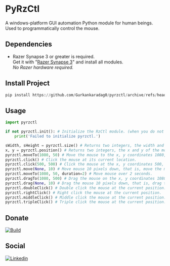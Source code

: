 # PyRzCtl
A windows-platform GUI automation Python module for human beings. Used to programmatically control the mouse.  

## Dependencies
* Razer Synapse 3 or greater is required.  
  Get it with "[Razer Synapse 3](https://www.razer.com/synapse-3)" and install all modules.  
  *No Razer hardware required.*

## Install Project
```python
pip install https://github.com/Gurkankaradag0/pyrzctl/archive/refs/heads/main.zip
```

## Usage
```python
import pyrzctl

if not pyrzctl.init(): # Initialize the RzCtl module. (when you do not do this, the mouse functions will not work.)
    print('Failed to initialize pyrzctl.')

sWidth, sHeight = pyrzctl.size() # Returns two integers, the width and height of the screen. (The primary monitor, in multi-monitor setups.)
x, y = pyrzctl.position() # Returns two integers, the x and y of the mouse cursor's current position.
pyrzctl.moveTo(1080, 50) # Move the mouse to the x, y coordinates 1080, 50.
pyrzctl.click() # Click the mouse at its current location.
pyrzctl.click(500, 500) # Click the mouse at the x, y coordinates 500, 500.
pyrzctl.move(None, 10) # Move mouse 10 pixels down, that is, move the mouse relative to its current position.
pyrzctl.moveTo(1080, 50, duration=2) # Move mouse over 2 seconds.
pyrzctl.dragTo(1080, 500) # Drag the mouse on the x, y coordinates 1080, 500.
pyrzctl.drag(None, 10) # Drag the mouse 10 pixels down, that is, drag the mouse relative to its current position.
pyrzctl.doubleClick() # Double click the mouse at the current position.
pyrzctl.rightClick() # Right click the mouse at the current position.
pyrzctl.middleClick() # Middle click the mouse at the current position.
pyrzctl.tripleClick() # Triple click the mouse at the current position.
```

## Donate
[![Build](https://www.buymeacoffee.com/assets/img/custom_images/yellow_img.png)](https://www.buymeacoffee.com/gurkankrdg)

## Social
[![Linkedin](https://img.shields.io/badge/linkedin-%230077B5.svg?&style=for-the-badge&logo=linkedin&logoColor=white)](https://www.linkedin.com/in/g%C3%BCrkan-karada%C4%9F-bb0243205/)
